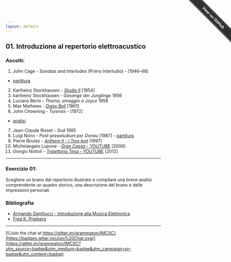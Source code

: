 ```yaml
---
layout: default
---
```


## 01. Introduzione al repertorio elettroacustico

### Ascolti:

 1. John Cage - *Sonatas and Interludes* (Primo Interludio) - [1946–48]
   * [partitura](https://copy.com/tD0ddJVzf6sLwkf1) 
 2. Karlheinz Stockhausen - [*Studie II*](https://copy.com/QJyjJjMx96DK0umn) [1954]
 3. karlheinz Stockhausen - *Gesange der Junglinge* 1956
 4. Luciano Berio - *Thema, omaggio a Joyce* 1958
 5. Max Mathews - [*Daisy Bell*](https://www.youtube.com/watch?v=41U78QP8nBk&list=RD41U78QP8nBk) [1961]
 6. John Chowning - *Turenas*  -  [1972]
   * [analisi](https://www.academia.edu/5497062/Chowning_e_la_sintesi_FM._Analisi_di_Turenas)
 7. Jean-Claude Risset - *Sud* 1985
 8. Luigi Nono - *Post-preaeludium per Donau* [1987] - [partitura]()
 9. Pierre Boulez - [*Anthem II - I Tres lent*](https://copy.com/nvUFxEoO6YubGHzo) [1997]
 10. Michelangelo Lupone - [*Gran Cassa* - YOUTUBE](https://www.youtube.com/watch?v=chhxK_RhZIk) [2006]
 11. Giorgio Nottoli - [*Traiettoria Tesa* - YOUTUBE](https://www.youtube.com/watch?v=bqjLSPv-KXs) [2012]
 
----

### Esercizio 01:

Scegliere un brano dal repertorio illustrato e compilare una breve analisi comprendente un quadro storico, una descrizione del brano e delle impressioni personali.

### Bibliografia

 - [Armando Gentilucci - Introduzione alla Musica Elettronica](https://copy.com/gmatZ8qkaw1WROAG)
 - [Fred K. Prieberg](https://copy.com/mU6LRdCdxUlrVAIZ)
 
----

[![Join the chat at https://gitter.im/grammaton/IMCSC](https://badges.gitter.im/Join%20Chat.svg)](https://gitter.im/grammaton/IMCSC?utm_source=badge&utm_medium=badge&utm_campaign=pr-badge&utm_content=badge)
 
<div class="github-fork-ribbon-wrapper right fixed" style="width: 150px;height: 150px;position: fixed;overflow: hidden;top: 0;z-index: 9999;pointer-events: none;right: 0;"><div class="github-fork-ribbon" style="position: absolute;padding: 2px 0;background-color: #333;background-image: linear-gradient(to bottom, rgba(0, 0, 0, 0), rgba(0, 0, 0, 0.15));-webkit-box-shadow: 0 2px 3px 0 rgba(0, 0, 0, 0.5);-moz-box-shadow: 0 2px 3px 0 rgba(0, 0, 0, 0.5);box-shadow: 0 2px 3px 0 rgba(0, 0, 0, 0.5);z-index: 9999;pointer-events: auto;top: 42px;right: -43px;-webkit-transform: rotate(45deg);-moz-transform: rotate(45deg);-ms-transform: rotate(45deg);-o-transform: rotate(45deg);transform: rotate(45deg);"><a href="https://github.com/grammaton/IMCSC" style="font: 700 13px &quot;Helvetica Neue&quot;, Helvetica, Arial, sans-serif;color: #fff;text-decoration: none;text-shadow: 0 -1px rgba(0, 0, 0, 0.5);text-align: center;width: 200px;line-height: 20px;display: inline-block;padding: 2px 0;border-width: 1px 0;border-style: dotted;border-color: rgba(255, 255, 255, 0.7);">View on GitHub</a></div></div>
